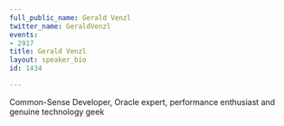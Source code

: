 ```yaml
---
full_public_name: Gerald Venzl
twitter_name: GeraldVenzl
events:
- 2917
title: Gerald Venzl
layout: speaker_bio
id: 1434

---
```

Common-Sense Developer, Oracle expert, performance enthusiast and genuine technology geek